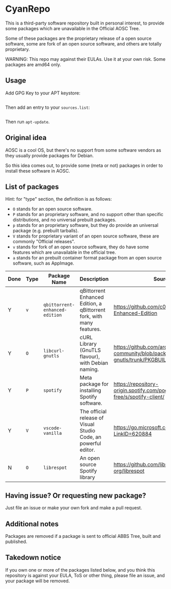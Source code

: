 # CyanRepo

This is a third-party software repository built in personal interest, to provide some packages which are unavailable in the Official AOSC Tree.

Some of these packages are the proprietary release of a open source software, <!-- like Visual Studio Code --> some are fork of an open source software, and others are totally proprietary.

WARNING: This repo may against their EULAs. Use it at your own risk. Some packages are amd64 only.

## Usage

Add GPG Key to your APT keystore:

```

```

Then add an entry to your `sources.list`:

```

```

Then run `apt-update`.

## Original idea

AOSC is a cool OS, but there's no support from some software vendors as they usually provide packages for Debian. 

So this idea comes out, to provide some (meta or not) packages in order to install these software in AOSC.


## List of packages

Hint: for "type" section, the definition is as follows:

- `O` stands for an open source software.
- `P` stands for an proprietary software, and no support other than specific distributions, and no universal prebuilt packages.
- `p` stands for an proprietary software, but they do provide an universal package (e.g. prebuilt tarballs).
- `V` stands for proprietary variant of an open source software, these are commonly "Official releases".
- `v` stands for fork of an open source software, they do have some features which are unavailable in the official tree.
- `a` stands for an prebuilt container format package from an open source software, such as AppImage.

| Done | Type | Package Name                   | Description                                                           | Source                                                                                      | Install path        | Available in |
| ---- | ---- | ------------------------------ | --------------------------------------------------------------------- | ------------------------------------------------------------------------------------------- | ------------------- | ------------ |
| Y    | `v`  | `qbittorrent-enhanced-edition` | qBittorrent Enhanced Edition, a qBittorrent fork, with many features. | https://github.com/c0re100/qBittorrent-Enhanced-Edition                                     | As is               | amd64, arm64 |
| Y    | `O`  | `libcurl-gnutls`               | cURL Library (GnuTLS flavour), with Debian naming.                    | https://github.com/archlinux/svntogit-community/blob/packages/libcurl-gnutls/trunk/PKGBUILD | As is               | amd64 only   |
| Y    | `P`  | `spotify`                      | Meta package for installing Spotify software.                         | https://repository-origin.spotify.com/pool/non-free/s/spotify-client/                       | `/usr/lib/spotify/` | amd64 only   |
| Y    | `V`  | `vscode-vanilla`               | The official release of Visual Studio Code, an powerful editor.       | https://go.microsoft.com/fwlink/?LinkID=620884                                              | `/usr/lib/vscode/`  | amd64, arm64 |
| N    | `O`  | `librespot`                    | An open source Spotify library                                        | https://github.com/librespot-org/librespot                                                  | As is               | amd64, arm64 |

<!--
| NEVER | `O` | `windowsnt-kernel` | Windows NT Kernel (5.1) | Unknown source | `file://C:/Windows/System32/` | amd64, i486 |
Just joking.
-->

## Having issue? Or requesting new package?

Just file an issue or make your own fork and make a pull request.

## Additional notes

Packages are removed if a package is sent to official ABBS Tree, built and published.

## Takedown notice

If you own one or more of the packages listed below, and you think this repository is against your EULA, ToS or other thing, please file an issue, and your package will be removed.


